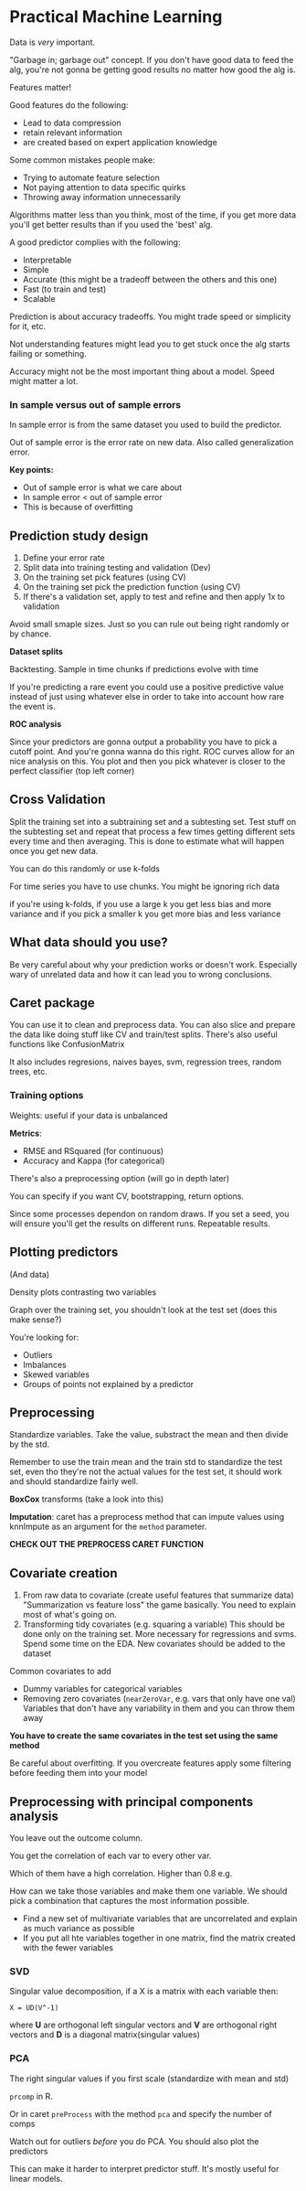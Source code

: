 # Practical Machine Learning

Data is *very* important.

"Garbage in; garbage out" concept. If you don't have good data to feed the alg,
you're not gonna be getting good results no matter how good the alg is.

Features matter!

Good features do the following:

* Lead to data compression
* retain relevant information
* are created based on expert application knowledge

Some common mistakes people make:

* Trying to automate feature selection
* Not paying attention to data specific quirks
* Throwing away information unnecessarily

Algorithms matter less than you think, most of the time, if you get more data
you'll get better results than if you used the 'best' alg.

A good predictor complies with the following:

* Interpretable
* Simple
* Accurate (this might be a tradeoff between the others and this one)
* Fast (to train and test)
* Scalable

Prediction is about accuracy tradeoffs. You might trade speed or simplicity for it, etc.

Not understanding features might lead you to get stuck once the alg starts failing or
something.

Accuracy might not be the most important thing about a model. Speed might matter a lot.

### In sample versus out of sample errors

In sample error is from the same dataset you used to build the predictor.

Out of sample error is the error rate on new data. Also called generalization
error.

**Key points:**

* Out of sample error is what we care about
* In sample error < out of sample error
* This is because of overfitting

## Prediction study design

1. Define your error rate
1. Split data into training testing and validation (Dev)
1. On the training set pick features (using CV)
1. On the training set pick the prediction function (using CV)
1. If there's a validation set, apply to test and refine and then apply
1x to validation

Avoid small smaple sizes. Just so you can rule out being right randomly or
by chance.

**Dataset splits**

Backtesting. Sample in time chunks if predictions evolve with time

If you're predicting a rare event you could use a positive predictive value
instead of just using whatever else in order to take into account how
rare the event is.

**ROC analysis**

Since your predictors are gonna output a probability you have to pick a cutoff
point. And you're gonna wanna do this right. ROC curves allow for an nice
analysis on this. You plot and then you pick whatever is closer to the perfect
classifier (top left corner)

## Cross Validation

Split the training set into a subtraining set and a subtesting set. Test stuff
on the subtesting set and repeat that process a few times getting different
sets every time and then averaging. This is done to estimate what will happen
once you get new data.

You can do this randomly or use k-folds

For time series you have to use chunks. You might be ignoring rich data

if you're using k-folds, if you use a large k you get less bias and more
variance and if you pick a smaller k you get more bias and less variance

## What data should you use?

Be very careful about why your prediction works or doesn't work. Especially
wary of unrelated data and how it can lead you to wrong conclusions.


## Caret package

You can use it to clean and preprocess data. You can also slice and prepare
the data like doing stuff like CV and train/test splits. There's also useful
functions like ConfusionMatrix

It also includes regresions, naives bayes, svm, regression trees, random trees,
etc.

### Training options

Weights: useful if your data is unbalanced

**Metrics**:

* RMSE and RSquared (for continuous)
* Accuracy and Kappa (for categorical)

There's also a preprocessing option (will go in depth later)

You can specify if you want CV, bootstrapping, return options.

Since some processes dependon on random draws. If you set a seed, you will
ensure you'll get the results on different runs. Repeatable results.

## Plotting predictors

(And data)

Density plots contrasting two variables

Graph over the training set, you shouldn't look at the test set (does this
make sense?)

You're looking for:

* Outliers
* Imbalances
* Skewed variables
* Groups of points not explained by a predictor

## Preprocessing

Standardize variables. Take the value, substract the mean and then divide
by the std.

Remember to use the train mean and the train std to standardize the test set,
even tho they're not the actual values for the test set, it should work and
should standardize fairly well.

**BoxCox** transforms (take a look into this)

**Imputation**: caret has a preprocess method that can impute values using
knnImpute as an argument for the `method` parameter.


**CHECK OUT THE PREPROCESS CARET FUNCTION**

## Covariate creation

1. From raw data to covariate (create useful features that summarize data)
"Summarization vs feature loss" the game basically. You need to explain most
of what's going on.
1. Transforming tidy covariates (e.g. squaring a variable) This should be done
only on the training set. More necessary for regressions and svms. Spend some
time on the EDA. New covariates should be added to the dataset

Common covariates to add

* Dummy variables for categorical variables
* Removing zero covariates (`nearZeroVar`, e.g. vars that only have one val)
Variables that don't have any variability in them and you can throw them away

**You have to create the same covariates in the test set using the same
method**

Be careful about overfitting. If you overcreate features apply some filtering
before feeding them into your model

## Preprocessing with principal components analysis

You leave out the outcome column.

You get the correlation of each var to every other var.

Which of them have a high correlation. Higher than 0.8 e.g.

How can we take those variables and make them one variable. We should pick a
combination that captures the most information possible.

* Find a new set of multivariate variables that are uncorrelated and explain
as much variance as possible
* If you put all hte variables together in one matrix, find the matrix created
with the fewer variables

### SVD

Singular value decomposition, if a X is a matrix with each variable then:

`X = UD(V^-1)`

where **U** are orthogonal left singular vectors and **V** are orthogonal right
vectors and **D** is a diagonal matrix(singular values)

### PCA

The right singular values if you first scale (standardize with mean and std)

`prcomp` in R.

Or in caret `preProcess` with the method `pca` and specify the number of comps

Watch out for outliers *before* you do PCA. You should also plot the predictors

This can make it harder to interpret predictor stuff. It's mostly useful for
linear models.





